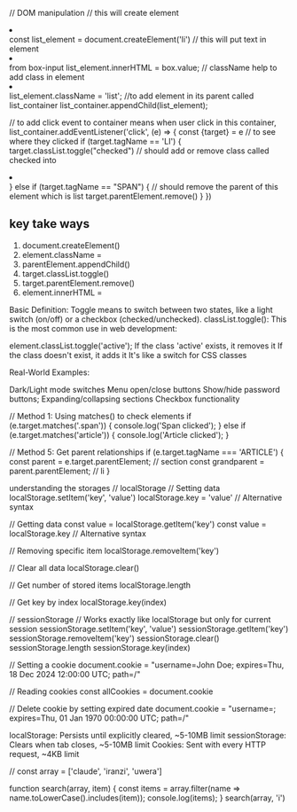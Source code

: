 // DOM manipulation
// this will create element <li></li>
const list_element = document.createElement('li')
// this will put text in element <li></li> from box-input
 list_element.innerHTML = box.value;
// className help to add class in element <li class="list"></li>
list_element.className = 'list';
//to add element in its parent called list_container
list_container.appendChild(list_element);

// to add click event to container means when user click in this container,
list_container.addEventListener('click', (e) => {
   const {target} = e // to see where they clicked
   if (target.tagName == 'LI') {
      target.classList.toggle("checked") 
      // should add or remove class called checked into <li></li> 
   } else if (target.tagName == "SPAN") {
      // should remove the parent of this <span></span> element which is list
      target.parentElement.remove()
   }
})

key take ways
--------------
1. document.createElement()
2. element.className = 
3. parentElement.appendChild()
4. target.classList.toggle()
5. target.parentElement.remove()
6. element.innerHTML =

Basic Definition: Toggle means to switch between two states, like a light switch (on/off) or a checkbox (checked/unchecked).
classList.toggle(): This is the most common use in web development:

element.classList.toggle('active');
If the class 'active' exists, it removes it
If the class doesn't exist, it adds it
It's like a switch for CSS classes

Real-World Examples:

Dark/Light mode switches
Menu open/close buttons
Show/hide password buttons;
Expanding/collapsing sections
Checkbox functionality

// Method 1: Using matches() to check elements
    if (e.target.matches('.span')) {
        console.log('Span clicked');
    } else if (e.target.matches('article')) {
        console.log('Article clicked');
    }

 // Method 5: Get parent relationships
    if (e.target.tagName === 'ARTICLE') {
        const parent = e.target.parentElement;  // section
        const grandparent = parent.parentElement;  // li
    }

understanding the storages
// localStorage
// Setting data
localStorage.setItem('key', 'value')
localStorage.key = 'value'  // Alternative syntax

// Getting data
const value = localStorage.getItem('key')
const value = localStorage.key  // Alternative syntax

// Removing specific item
localStorage.removeItem('key')

// Clear all data
localStorage.clear()

// Get number of stored items
localStorage.length

// Get key by index
localStorage.key(index)

// sessionStorage
// Works exactly like localStorage but only for current session
sessionStorage.setItem('key', 'value')
sessionStorage.getItem('key')
sessionStorage.removeItem('key')
sessionStorage.clear()
sessionStorage.length
sessionStorage.key(index)

// Setting a cookie
document.cookie = "username=John Doe; expires=Thu, 18 Dec 2024 12:00:00 UTC; path=/"

// Reading cookies
const allCookies = document.cookie

// Delete cookie by setting expired date
document.cookie = "username=; expires=Thu, 01 Jan 1970 00:00:00 UTC; path=/"

localStorage: Persists until explicitly cleared, ~5-10MB limit
sessionStorage: Clears when tab closes, ~5-10MB limit
Cookies: Sent with every HTTP request, ~4KB limit

// const array = ['claude', 'iranzi', 'uwera']

function search(array, item) {
   const items = array.filter(name => name.toLowerCase().includes(item));
   console.log(items);
}
search(array, 'i')